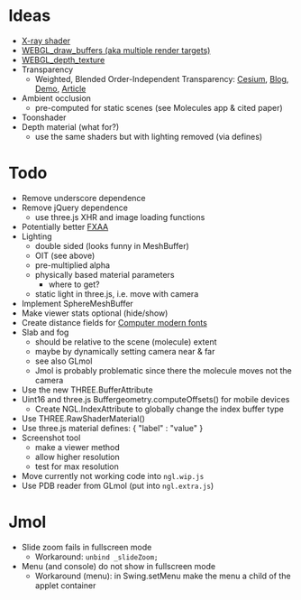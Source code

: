 

Ideas
=====

* [X-ray shader](https://github.com/cryos/avogadro/tree/master/libavogadro/src/extensions/shaders)
* [WEBGL_draw_buffers (aka multiple render targets)](https://hacks.mozilla.org/2014/01/webgl-deferred-shading/)
* [WEBGL_depth_texture](http://blog.tojicode.com/2012/07/using-webgldepthtexture.html)
* Transparency
    * Weighted, Blended Order-Independent Transparency:
      [Cesium](http://cesiumjs.org/2014/03/14/Weighted-Blended-Order-Independent-Transparency/),
      [Blog](http://casual-effects.blogspot.de/2014/03/weighted-blended-order-independent.html),
      [Demo](http://bagnell.github.io/cesium/Apps/Sandcastle/gallery/OIT.html),
      [Article](http://jcgt.org/published/0002/02/09/)
* Ambient occlusion
    * pre-computed for static scenes (see Molecules app & cited paper)
* Toonshader
* Depth material (what for?)
    * use the same shaders but with lighting removed (via defines)


Todo
====

* Remove underscore dependence
* Remove jQuery dependence
    * use three.js XHR and image loading functions
* Potentially better [FXAA](https://github.com/AnalyticalGraphicsInc/cesium/blob/master/Source/Shaders/PostProcessFilters/FXAA.glsl)
* Lighting
    * double sided (looks funny in MeshBuffer)
    * OIT (see above)
    * pre-multiplied alpha
    * physically based material parameters
        * where to get?
    * static light in three.js, i.e. move with camera
* Implement SphereMeshBuffer
* Make viewer stats optional (hide/show)
* Create distance fields for [Computer modern fonts](http://checkmyworking.com/cm-web-fonts/)
* Slab and fog	
	* should be relative to the scene (molecule) extent
	* maybe by dynamically setting camera near & far
	* see also GLmol
	* Jmol is probably problematic since there the molecule moves not the camera
* Use the new THREE.BufferAttribute
* Uint16 and three.js Buffergeometry.computeOffsets() for mobile devices
    * Create NGL.IndexAttribute to globally change the index buffer type
* Use THREE.RawShaderMaterial()
* Use three.js material defines: { "label" : "value" }
* Screenshot tool
	* make a viewer method
	* allow higher resolution
	* test for max resolution
* Move currently not working code into `ngl.wip.js`
* Use PDB reader from GLmol (put into `ngl.extra.js`)


Jmol
====

* Slide zoom fails in fullscreen mode
	* Workaround: `unbind _slideZoom;`
* Menu (and console) do not show in fullscreen mode
	* Workaround (menu): in Swing.setMenu make the menu a child of the applet container

